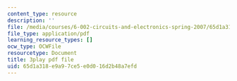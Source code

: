 ```yaml
---
content_type: resource
description: ''
file: /media/courses/6-002-circuits-and-electronics-spring-2007/65d1a318e9a97ce5e0d016d2b48a7efd_2SwT6JnfCq8.pdf
file_type: application/pdf
learning_resource_types: []
ocw_type: OCWFile
resourcetype: Document
title: 3play pdf file
uid: 65d1a318-e9a9-7ce5-e0d0-16d2b48a7efd
---
```

